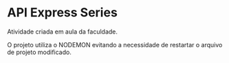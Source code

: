 # API Express Series
 Atividade criada em aula da faculdade.
 
 O projeto utiliza o NODEMON evitando a necessidade de restartar o arquivo de projeto modificado.
